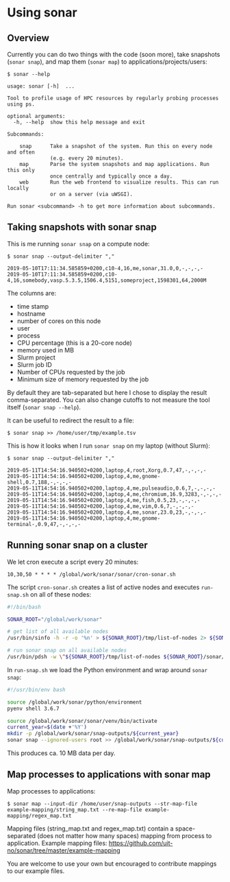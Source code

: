 

# Using sonar

## Overview

Currently you can do two things with the code (soon more), take
snapshots (`sonar snap`), and map them (`sonar map`) to
applications/projects/users:

```
$ sonar --help

usage: sonar [-h]  ...

Tool to profile usage of HPC resources by regularly probing processes using ps.

optional arguments:
  -h, --help  show this help message and exit

Subcommands:

    snap      Take a snapshot of the system. Run this on every node and often
              (e.g. every 20 minutes).
    map       Parse the system snapshots and map applications. Run this only
              once centrally and typically once a day.
    web       Run the web frontend to visualize results. This can run locally
              or on a server (via uWSGI).

Run sonar <subcommand> -h to get more information about subcommands.
```


## Taking snapshots with sonar snap

This is me running `sonar snap` on a compute node:

```
$ sonar snap --output-delimiter ","

2019-05-10T17:11:34.585859+0200,c10-4,16,me,sonar,31.0,0,-,-,-,-
2019-05-10T17:11:34.585859+0200,c10-4,16,somebody,vasp.5.3.5,1506.4,5151,someproject,1598301,64,2000M
```

The columns are:
- time stamp
- hostname
- number of cores on this node
- user
- process
- CPU percentage (this is a 20-core node)
- memory used in MB
- Slurm project
- Slurm job ID
- Number of CPUs requested by the job
- Minimum size of memory requested by the job

By default they are tab-separated but here I chose to display the result
comma-separated. You can also change cutoffs to not measure the tool
itself (`sonar snap --help`).

It can be useful to redirect the result to a file:

```
$ sonar snap >> /home/user/tmp/example.tsv
```

This is how it looks when I run `sonar snap` on my laptop (without Slurm):

```
$ sonar snap --output-delimiter ","

2019-05-11T14:54:16.940502+0200,laptop,4,root,Xorg,0.7,47,-,-,-,-
2019-05-11T14:54:16.940502+0200,laptop,4,me,gnome-shell,0.7,188,-,-,-,-
2019-05-11T14:54:16.940502+0200,laptop,4,me,pulseaudio,0.6,7,-,-,-,-
2019-05-11T14:54:16.940502+0200,laptop,4,me,chromium,16.9,3283,-,-,-,-
2019-05-11T14:54:16.940502+0200,laptop,4,me,fish,0.5,23,-,-,-,-
2019-05-11T14:54:16.940502+0200,laptop,4,me,vim,0.6,7,-,-,-,-
2019-05-11T14:54:16.940502+0200,laptop,4,me,sonar,23.0,23,-,-,-,-
2019-05-11T14:54:16.940502+0200,laptop,4,me,gnome-terminal-,0.9,47,-,-,-,-
```


## Running sonar snap on a cluster

We let cron execute a script every 20 minutes:

```
10,30,50 * * * * /global/work/sonar/sonar/cron-sonar.sh
```

The script `cron-sonar.sh` creates a list of active nodes and executes `run-snap.sh` on all of these nodes:

```bash
#!/bin/bash

SONAR_ROOT="/global/work/sonar"

# get list of all available nodes
/usr/bin/sinfo -h -r -o '%n' > ${SONAR_ROOT}/tmp/list-of-nodes 2> ${SONAR_ROOT}/tmp/list-of-nodes.err

# run sonar snap on all available nodes
/usr/bin/pdsh -w \^${SONAR_ROOT}/tmp/list-of-nodes ${SONAR_ROOT}/sonar/run-snap.sh >> ${SONAR_ROOT}/tmp/pdsh.log 2>> ${SONAR_ROOT}/tmp/pdsh.err
```

In `run-snap.sh` we load the Python environment and wrap around `sonar snap`:

```bash
#!/usr/bin/env bash

source /global/work/sonar/python/environment
pyenv shell 3.6.7

source /global/work/sonar/sonar/venv/bin/activate
current_year=$(date +'%Y')
mkdir -p /global/work/sonar/snap-outputs/${current_year}
sonar snap --ignored-users root >> /global/work/sonar/snap-outputs/${current_year}/${HOSTNAME}.tsv
```

This produces ca. 10 MB data per day.


## Map processes to applications with sonar map

Map processes to applications:

```
$ sonar map --input-dir /home/user/snap-outputs --str-map-file example-mapping/string_map.txt --re-map-file example-mapping/regex_map.txt
```

Mapping files (string_map.txt and regex_map.txt) contain a space-separated
(does not matter how many spaces) mapping from process to application.
Example mapping files: https://github.com/uit-no/sonar/tree/master/example-mapping

You are welcome to use your own but encouraged to contribute mappings to our example files.

